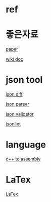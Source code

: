 # ref

# 좋은자료
<a href="http://www.koreascience.or.kr/main.page" target="_blank">paper</a>

<a href="http://wikidoc.net" target="_blank">wiki doc</a>

# json tool
<a href="http://jsondiff.com" target="_blank">json diff</a>

<a href="https://jsonparser.org/" target="_blank">json parser</a>

<a href="https://tools.learningcontainer.com/json-validator/" target="_blank">json validator</a>

<a href="http://jsonlint.com" target="_blank">jsonlint</a>

# language
<a href="https://godbolt.org/" target="_blank">c++ to assembly</a>

# LaTex
<a href="https://www.overleaf.com/project" target="_blank">LaTex</a>
